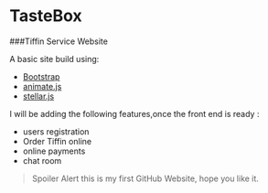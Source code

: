 # TasteBox

###Tiffin Service Website

A basic site build using:
- [Bootstrap](http://getbootstrap.com/)
- [animate.js](https://daneden.github.io/animate.css/)
- [stellar.js](http://markdalgleish.com/projects/stellar.js/)
 
I will be adding the following features,once the front end is ready : 
- users registration 
- Order Tiffin online 
- online payments 
- chat room

> Spoiler Alert this is my first GitHub Website, hope you like it.
